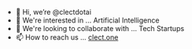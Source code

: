 - 👋 Hi, we’re @clectdotai
- 👀 We're interested in ... Artificial Intelligence
- 💞️ We're looking to collaborate with ... Tech Startups
- 📫 How to reach us ... [clect.one](https://clect.one)

<!---
clectdotai/clectdotai is a ✨ special ✨ repository because its `README.md` (this file) appears on your GitHub profile.
You can click the Preview link to take a look at your changes.
--->
